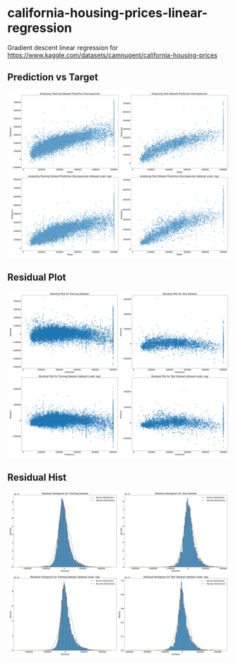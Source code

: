 # california-housing-prices-linear-regression
Gradient descent linear regression for https://www.kaggle.com/datasets/camnugent/california-housing-prices
## Prediction vs Target
![image](https://github.com/SXKA/california-housing-prices-linear-regression/blob/master/png/discrepancy.png)
## Residual Plot
![image](https://github.com/SXKA/california-housing-prices-linear-regression/blob/master/png/residual_plot.png)
## Residual Hist
![image](https://github.com/SXKA/california-housing-prices-linear-regression/blob/master/png/residual_hist.png)
